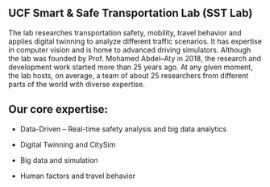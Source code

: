## UCF Smart & Safe Transportation Lab (SST Lab)

The lab researches transportation safety, mobility, travel behavior and applies digital twinning to analyze different traffic scenarios. It has expertise in computer vision and is home to advanced driving simulators. Although the lab was founded by Prof. Mohamed Abdel–Aty in 2018, the research and development work started more than 25 years ago. At any given moment, the lab hosts, on average, a team of about 25 researchers from different parts of the world with diverse expertise.

## Our core expertise:
- Data-Driven – Real-time safety analysis and big data analytics

- Digital Twinning and CitySim

- Big data and simulation

- Human factors and travel behavior

<!--

**Here are some ideas to get you started:**

🙋‍♀️ A short introduction - what is your organization all about?
🌈 Contribution guidelines - how can the community get involved?
👩‍💻 Useful resources - where can the community find your docs? Is there anything else the community should know?
🍿 Fun facts - what does your team eat for breakfast?
🧙 Remember, you can do mighty things with the power of [Markdown](https://docs.github.com/github/writing-on-github/getting-started-with-writing-and-formatting-on-github/basic-writing-and-formatting-syntax)
-->
